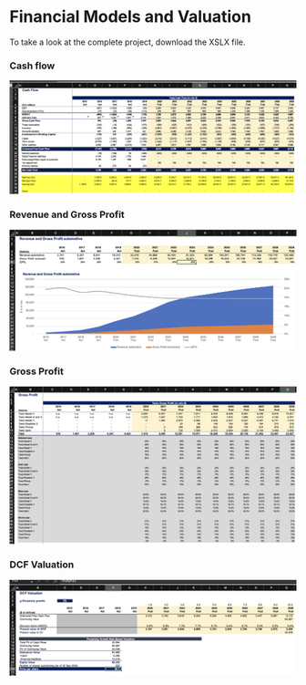 # Financial Models and Valuation

To take a look at the complete project, download the XSLX file.

### Cash flow
<img src="https://github.com/deepeshmanglani/tesla/blob/main/cashflow.png">

### Revenue and Gross Profit
<img src="https://github.com/deepeshmanglani/tesla/blob/main/revenue-gross-profit.png">

### Gross Profit
<img src="https://github.com/deepeshmanglani/tesla/blob/main/gross-profit.png">

### DCF Valuation
<img src="https://github.com/deepeshmanglani/tesla/blob/main/val.png">
